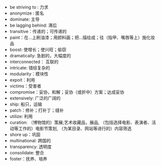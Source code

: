 
- be striving to : 力求
- anonymize : 匿名
- dominate: 主导
- be lagging behind: 滞后
- transitive：传递的；可传递的
- paint：在…上刷油漆；用颜料画；把…描绘成；往（指甲、嘴唇等上）施化妆品
- boost: 使增长；使兴旺；偷窃
- dramatically: 急剧的，大幅度的
- interconnected： 互联的
- intricate: 错综复杂的
- modularity：模块性
- expoit：利用
- victims：受害者
- compromise：妥协，和解；妥协（或折中）方案；达成妥协
- extensively: 广泛的广阔的
- ship: 船只，运输
- patch：修补；打补丁；缝补
- utilize: 利用
- curation: （博物馆的）策展;艺术收藏品，展品, （包括选择电影、表演者、活动等工作的）电影节策划, （为某目录、网站等进行的）内容筛选
- shore up：巩固
- multinational: 跨国的
- transparency: 透明度
- consolidate: 整合
- foster：抚养、培养